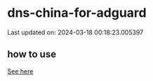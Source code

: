 # dns-china-for-adguard

Last updated on: 2024-03-18 00:18:23.005397

## how to use

[See here](https://github.com/AdguardTeam/AdGuardHome/wiki/Configuration#upstreams-from-file)